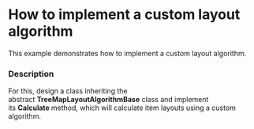 # How to implement a custom layout algorithm


This example demonstrates how to implement a custom layout algorithm.


<h3>Description</h3>

<p>For this, design a class inheriting the abstract&nbsp;<strong>TreeMapLayoutAlgorithmBase</strong>&nbsp;class and implement its&nbsp;<strong>Calculate&nbsp;</strong>method, which will calculate item layouts using a custom algorithm.</p>

<br/>


